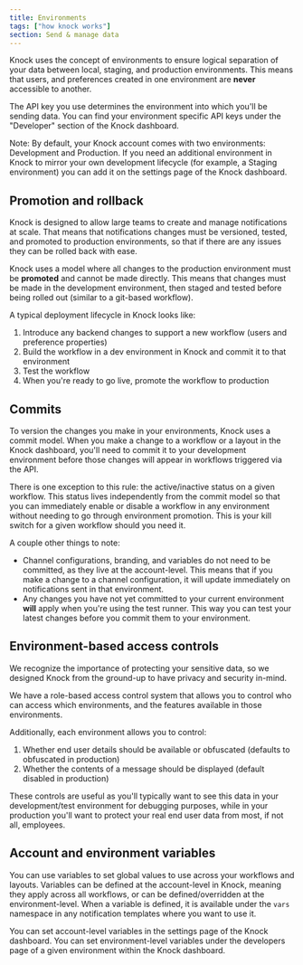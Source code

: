 ```yaml
---
title: Environments
tags: ["how knock works"]
section: Send & manage data
---
```


Knock uses the concept of environments to ensure logical separation of your data between
local, staging, and production environments. This means that users, and preferences created
in one environment are **never** accessible to another.

The API key you use determines the environment into which you'll be sending data. You can find your environment specific API keys under the "Developer" section of the Knock dashboard.

Note: By default, your Knock account comes with two environments: Development and Production. If you need an additional environment in Knock to mirror your own development lifecycle (for example, a Staging environment) you can add it on the settings page of the Knock dashboard.

## Promotion and rollback

Knock is designed to allow large teams to create and manage notifications at scale. That means that
notifications changes must be versioned, tested, and promoted to production environments, so that if there are
any issues they can be rolled back with ease.

Knock uses a model where all changes to the production environment must be **promoted** and cannot be made directly.
This means that changes must be made in the development environment, then staged and tested before being rolled out (similar to a git-based workflow).

A typical deployment lifecycle in Knock looks like:

1. Introduce any backend changes to support a new workflow (users and preference properties)
2. Build the workflow in a dev environment in Knock and commit it to that environment
3. Test the workflow
4. When you're ready to go live, promote the workflow to production

## Commits

To version the changes you make in your environments, Knock uses a commit model. When you make a change to a workflow or a layout in the Knock dashboard, you'll need to commit it to your development environment before those changes will appear in workflows triggered via the API.

There is one exception to this rule: the active/inactive status on a given workflow. This status lives independently from the commit model so that you can immediately enable or disable a workflow in any environment without needing to go through environment promotion. This is your kill switch for a given workflow should you need it.

A couple other things to note:

- Channel configurations, branding, and variables do not need to be committed, as they live at the account-level. This means that if you make a change to a channel configuration, it will update immediately on notifications sent in that environment.
- Any changes you have not yet committed to your current environment **will** apply when you're using the test runner. This way you can test your latest changes before you commit them to your environment.

## Environment-based access controls

We recognize the importance of protecting your sensitive data, so we designed Knock from the ground-up to have privacy and security in-mind.

We have a role-based access control system that allows you to control who can access which environments, and the features available in those environments.

Additionally, each environment allows you to control:

1. Whether end user details should be available or obfuscated (defaults to obfuscated in production)
2. Whether the contents of a message should be displayed (default disabled in production)

These controls are useful as you'll typically want to see this data in your development/test environment for debugging purposes, while in your production you'll want to protect your real end user data from
most, if not all, employees.

## Account and environment variables

You can use variables to set global values to use across your workflows and layouts. Variables can be defined at the account-level in Knock, meaning they apply across all workflows, or can be defined/overridden at the environment-level. When a variable is defined, it is available under the `vars` namespace in any notification templates where you want to use it.

You can set account-level variables in the settings page of the Knock dashboard. You can set environment-level variables under the developers page of a given environment within the Knock dashboard.
